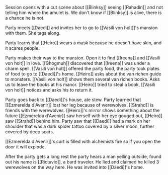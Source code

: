 Session opens with a cut scene about [[Blinksy]] seeing [[Rahadin]] and not telling him where the amulet is. We don't know if [[Blinksy]] is alive, there is a chance he is not.

Party meets [[Daedi]] and invites her to go to [[Vasili von holt]]'s mansion with them. She tags along. 

Party learns that [[Heiro]] wears a mask because he doesn't have skin, and it scares people.

Party makes their way to the mansion. Open it to find [[Ireena]] and [[Vasili von holt]] in love. [[Ghogmuh]] discovered that [[Ireena]] was under a charm spell. [[Vasili von holt]] offered the party food, the party took plates of food to go to [[Daedi]]'s home. [[Heiro]] asks about the van richen guide to monsters. [[Vasili von holt]] shows them several van richen books. Asks us to leave the books at his manor. [[Heiro]] tried to steal a book, [[Vasili von holt]] notices and asks his to return it. 

Party goes back to [[Daedi]]'s house, ate stew. Party learned that [[Ezmerelda d'Avenir]] lost her leg because of werewolves. [[Strahd]] is friends with the werewolves. [[Heiro]]'s mirror shows something about the future [[Ezmerelda d'Avenir]] saw herself with her eye gouged out, [[Heiro]] saw [[Strahd]] behind him. Party saw that [[Daedi]] had a mark on her shoulder that was a dark spider tattoo covered by a silver moon, further covered by deep scars.

[[Ezmerelda d'Avenir]]'s cart is filled with alchemists fire so if you open the door it will explode.

After the party gets a long rest the party hears a man yelling outside, found out his name is [[Rictavio]], a bard traveler. He lied and claimed he killed 3 werewolves on the way here. He was invited into [[Daedi]]'s home. 